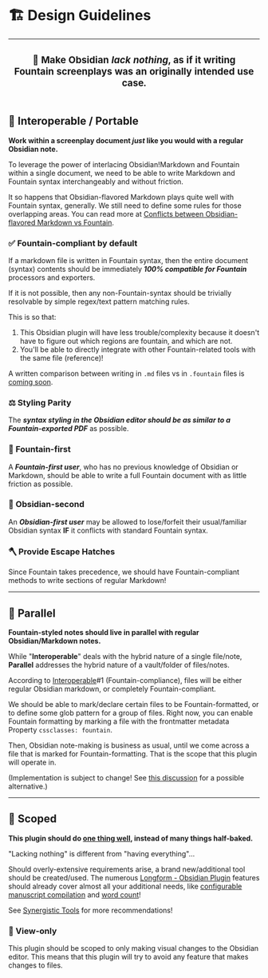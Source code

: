 # 🏗️ Design Guidelines

| <h3>📍 Make Obsidian _lack nothing_, as if it writing Fountain screenplays was an originally intended use case.</h3> |
| -------------------------------------------------------------------------------------------------------------------- |

## 🔀 Interoperable / Portable

**Work within a screenplay document _just_ like you would with a regular Obsidian note.**

To leverage the power of interlacing Obsidian!Markdown and Fountain within a single document, we need to be able to write Markdown and Fountain syntax interchangeably and without friction.

It so happens that Obsidian-flavored Markdown plays quite well with Fountain syntax, generally. We still need to define some rules for those overlapping areas. You can read more at [Conflicts between Obsidian-flavored Markdown vs Fountain](/docs/basic/conflicts-between-obsidian-flavored-markdown-vs-fountain-md).

### ✅ Fountain-compliant by default

If a markdown file is written in Fountain syntax, then the entire document (syntax) contents should be immediately **_100% compatible for Fountain_** processors and exporters.

If it is not possible, then any non-Fountain-syntax should be trivially resolvable by simple regex/text pattern matching rules.

This is so that:

1. This Obsidian plugin will have less trouble/complexity because it doesn't have to figure out which regions are fountain, and which are not.
2. You'll be able to directly integrate with other Fountain-related tools with the same file (reference)!

A written comparison between writing in `.md` files vs in `.fountain` files is [coming soon](https://github.com/chuangcaleb/obsidian-fountain-editor/issues/1).

### ⚖️ Styling Parity

The **_syntax styling in the Obsidian editor should be as similar to a Fountain-exported PDF_** as possible.

### 🥇 Fountain-first

A **_Fountain-first user_**, who has no previous knowledge of Obsidian or Markdown, should be able to write a full Fountain document with as little friction as possible.

### 🥈 Obsidian-second

An **_Obsidian-first user_** may be allowed to lose/forfeit their usual/familiar Obsidian syntax **IF** it conflicts with standard Fountain syntax.

### 🪓 Provide Escape Hatches

Since Fountain takes precedence, we should have Fountain-compliant methods to write sections of regular Markdown!

---

## 🚸 Parallel

**Fountain-styled notes should live in parallel with regular Obsidian/Markdown notes.**

While "**Interoperable**" deals with the hybrid nature of a single file/note, **Parallel** addresses the hybrid nature of a vault/folder of files/notes.

According to [Interoperable](#-interoperable--portable)#1 (Fountain-compliance), files will be either regular Obsidian markdown, or completely Fountain-compliant.

We should be able to mark/declare certain files to be Fountain-formatted, or to define some glob pattern for a group of files. Right now, you can enable Fountain formatting by marking a file with the frontmatter metadata Property `cssclasses: fountain`.

Then, Obsidian note-making is business as usual, until we come across a file that is marked for Fountain-formatting. That is the scope that this plugin will operate in.

(Implementation is subject to change! See [this discussion](https://github.com/chuangcaleb/obsidian-fountain-editor/discussions/4) for a possible alternative.)

---

## 🔬 Scoped

**This plugin should do [one thing well](https://en.wikipedia.org/wiki/Unix_philosophy), instead of many things half-baked.**

"Lacking nothing" is different from "having everything"...

Should overly-extensive requirements arise, a brand new/additional tool should be created/used. The numerous [Longform - Obsidian Plugin](https://github.com/kevboh/longform) features should already cover almost all your additional needs, like [configurable manuscript compilation](https://github.com/kevboh/longform/blob/main/docs/COMPILE.md) and [word count](https://github.com/kevboh/longform/blob/main/docs/WORD_COUNTS.md)!

See [Synergistic Tools](/docs/basic/synergistic-tools.md) for more recommendations!

### 🎨 View-only

This plugin should be scoped to only making visual changes to the Obsidian editor. This means that this plugin will try to avoid any feature that makes changes to files.
